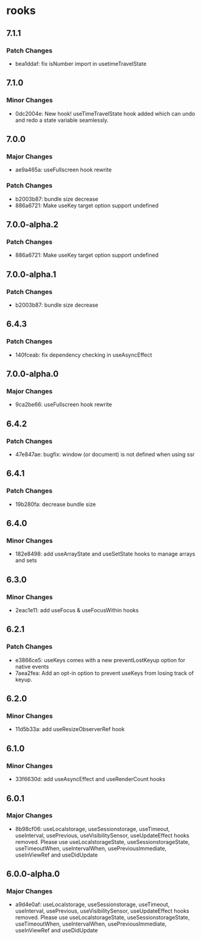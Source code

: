 # rooks

## 7.1.1

### Patch Changes

- bea1ddaf: fix isNumber import in usetimeTravelState

## 7.1.0

### Minor Changes

- 0dc2004e: New hook! useTimeTravelState hook added which can undo and redo a state variable seamlessly.

## 7.0.0

### Major Changes

- ae9a465a: useFullscreen hook rewrite

### Patch Changes

- b2003b87: bundle size decrease
- 886a6721: Make useKey target option support undefined

## 7.0.0-alpha.2

### Patch Changes

- 886a6721: Make useKey target option support undefined

## 7.0.0-alpha.1

### Patch Changes

- b2003b87: bundle size decrease

## 6.4.3

### Patch Changes

- 140fceab: fix dependency checking in useAsyncEffect

## 7.0.0-alpha.0

### Major Changes

- 9ca2be66: useFullscreen hook rewrite

## 6.4.2

### Patch Changes

- 47e847ae: bugfix: window (or document) is not defined when using ssr

## 6.4.1

### Patch Changes

- 19b280fa: decrease bundle size

## 6.4.0

### Minor Changes

- 182e8498: add useArrayState and useSetState hooks to manage arrays and sets

## 6.3.0

### Minor Changes

- 2eac1e11: add useFocus & useFocusWithin hooks

## 6.2.1

### Patch Changes

- e3866ce5: useKeys comes with a new preventLostKeyup option for native events
- 7aea2fea: Add an opt-in option to prevent useKeys from losing track of keyup.

## 6.2.0

### Minor Changes

- 11d5b33a: add useResizeObserverRef hook

## 6.1.0

### Minor Changes

- 33f6630d: add useAsyncEffect and useRenderCount hooks

## 6.0.1

### Major Changes

- 8b98cf06: useLocalstorage, useSessionstorage, useTimeout, useInterval, usePrevious, useVisibilitySensor, useUpdateEffect hooks removed. Please use useLocalstorageState, useSessionstorageState, useTimeoutWhen, useIntervalWhen, usePreviousImmediate, useInViewRef and useDidUpdate

## 6.0.0-alpha.0

### Major Changes

- a9d4e0af: useLocalstorage, useSessionstorage, useTimeout, useInterval, usePrevious, useVisibilitySensor, useUpdateEffect hooks removed. Please use useLocalstorageState, useSessionstorageState, useTimeoutWhen, useIntervalWhen, usePreviousImmediate, useInViewRef and useDidUpdate
